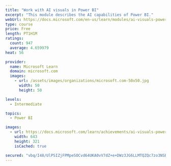 ```yaml
---
title: "Work with AI visuals in Power BI"
excerpt: "This module describes the AI capabilities of Power BI."
webUrl: https://docs.microsoft.com/en-us/learn/modules/ai-visuals-power-bi/
type: course
price: Free
length: PT1H1M
ratings:
  count: 947
  average: 4.659979
heat: 56

provider:
  name: Microsoft Learn
  domain: microsoft.com
  images:
    - url: /assets/images/organizations/microsoft.com-50x50.jpg
      width: 50
      height: 50

levels:
  - Intermediate

topics:
  - Power BI

images:
  - url: https://docs.microsoft.com/learn/achievements/ai-visuals-power-bi-social.png
    width: 643
    height: 321
    isCached: true

secured: "vbq/I48/UlPSIZjFPMpeSOCvd64UKA0vV7dZ+e+DWz3JG6LLMTQZQc7zo3NSBZlU14mCYjQWE8oPPq1tsh1I5XwL3FGywuZnG+sQvdsPOOBbSq51fAOPhYAcmlzjMkQTfObo8z8JppaBn7R7GPqx5MSYM/WxaeejojDUpYxrcp8FudOkQeg3siz6pAqpLniBxOritMSnh3aiJ1P8+2zKjFnk4R8KxAr0IOAOo7jSJbaK6U5/9AXzYfCA43AAiRzBy8R9eHcPpis/CVXBC1f5do6MYAEVHe2hcwMA970lA8PZCktHa+juntyJCZ8MUsPTLUXZc8KrV7Dz6cndL+UuHIDvs/I7b5PlHSLRcewjDvdUrhwLbTAJ81J91459NVRL4iLguFJeWr//q2SqVxAGByjV1xYMJQZdsnlWn0q9Y8Q=;L6UqbZ6JG6FlRQyqlQb8Cg=="
---
```


